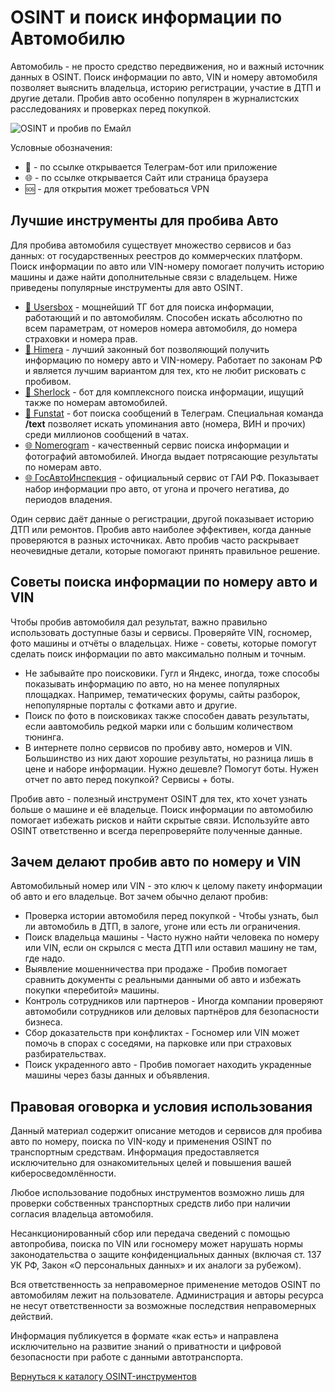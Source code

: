 # OSINT и поиск информации по Автомобилю
Автомобиль - не просто средство передвижения, но и важный источник данных в OSINT. Поиск информации по авто, VIN и номеру автомобиля позволяет выяснить владельца, историю регистрации, участие в ДТП и другие детали. Пробив авто особенно популярен в журналистских расследованиях и проверках перед покупкой.

![OSINT и пробив по Емайл](OSINT%20и%20пробив%20по%20Емайл.jpg)

Условные обозначения:
* 📲 - по ссылке открывается Телеграм-бот или приложение
* 🌐 - по ссылке открывается Сайт или страница браузера
* 🆘 - для открытия может требоваться VPN

## Лучшие инструменты для пробива Авто
Для пробива автомобиля существует множество сервисов и баз данных: от государственных реестров до коммерческих платформ. Поиск информации по авто или VIN-номеру помогает получить историю машины и даже найти дополнительные связи с владельцем. Ниже приведены популярные инструменты для авто OSINT.

* [📲 Usersbox](https://t.me/leak_checker01_bot?start=NDA2ODQwMTU5) - мощнейший ТГ бот для поиска информации, работающий и по автомобилям. Способен искать абсолютно по всем параметрам, от номеров номера автомобиля, до номера страховки и номера прав.
* [📲 Himera](https://t.me/khimera1_bot?start=406840159) - лучший законный бот позволяющий получить информацию по номеру авто и VIN-номеру. Работает по законам РФ и является лучшим вариантом для тех, кто не любит рисковать с пробивом.
* [📲 Sherlock](https://t.me/Sherlock_ru_bot?start=_ref_9pyalm_JJwlz5) - бот для комплексного поиска информации, ищущий также по номерам автомобилей.
* [📲 Funstat](https://t.me/djdhrjdj_bot?start=01015FE33F1800000000) - бот поиска сообщений в Телеграм. Специальная команда **/text** позволяет искать упоминания авто (номера, ВИН и прочих) среди миллионов сообщений в чатах.
* [🌐 Nomerogram](https://www.nomerogram.ru/) - качественный сервис поиска информации и фотографий автомобилей. Иногда выдает потрясающие результаты по номерам авто.
* [🌐 ГосАвтоИнспекция](https://xn--80aebkobnwfcnsfk1e0h.xn--p1ai/check/auto) - официальный сервис от ГАИ РФ. Показывает набор информации про авто, от угона и прочего негатива, до периодов владения.

Один сервис даёт данные о регистрации, другой показывает историю ДТП или ремонтов. Пробив авто наиболее эффективен, когда данные проверяются в разных источниках. Авто пробив часто раскрывает неочевидные детали, которые помогают принять правильное решение.

## Советы поиска информации по номеру авто и VIN
Чтобы пробив автомобиля дал результат, важно правильно использовать доступные базы и сервисы. Проверяйте VIN, госномер, фото машины и отчёты о владельцах. Ниже - советы, которые помогут сделать поиск информации по авто максимально полным и точным.

* Не забывайте про поисковики. Гугл и Яндекс, иногда, тоже способы показывать информацию по авто, но на менее популярных площадках. Например, тематических форумы, сайты разборок, непопулярные порталы с фотками авто и другие.
* Поиск по фото в поисковиках также способен давать результаты, если аавтомобиль редкой марки или с большим количеством тюнинга.
* В интернете полно сервисов по пробиву авто, номеров и VIN. Большинство из них дают хорошие результаты, но разница лишь в цене и наборе информации. Нужно дешевле? Помогут боты. Нужен отчет по авто перед покупкой? Сервисы + боты.

Пробив авто - полезный инструмент OSINT для тех, кто хочет узнать больше о машине и её владельце. Поиск информации по автомобилю помогает избежать рисков и найти скрытые связи. Используйте авто OSINT ответственно и всегда перепроверяйте полученные данные.

## Зачем делают пробив авто по номеру и VIN
Автомобильный номер или VIN - это ключ к целому пакету информации об авто и его владельце. Вот зачем обычно делают пробив:
* Проверка истории автомобиля перед покупкой - Чтобы узнать, был ли автомобиль в ДТП, в залоге, угоне или есть ли ограничения.
* Поиск владельца машины - Часто нужно найти человека по номеру или VIN, если он скрылся с места ДТП или оставил машину не там, где надо.
* Выявление мошенничества при продаже - Пробив помогает сравнить документы с реальными данными об авто и избежать покупки «перебитой» машины.
* Контроль сотрудников или партнеров - Иногда компании проверяют автомобили сотрудников или деловых партнёров для безопасности бизнеса.
* Сбор доказательств при конфликтах - Госномер или VIN может помочь в спорах с соседями, на парковке или при страховых разбирательствах.
* Поиск украденного авто - Пробив помогает находить украденные машины через базы данных и объявления.

## Правовая оговорка и условия использования
Данный материал содержит описание методов и сервисов для пробива авто по номеру, поиска по VIN-коду и применения OSINT по транспортным средствам. Информация предоставляется исключительно для ознакомительных целей и повышения вашей киберосведомлённости.

Любое использование подобных инструментов возможно лишь для проверки собственных транспортных средств либо при наличии согласия владельца автомобиля.

Несанкционированный сбор или передача сведений с помощью автопробива, поиска по VIN или госномеру может нарушать нормы законодательства о защите конфиденциальных данных (включая ст. 137 УК РФ, Закон «О персональных данных» и их аналоги за рубежом).

Вся ответственность за неправомерное применение методов OSINT по автомобилям лежит на пользователе. Администрация и авторы ресурса не несут ответственности за возможные последствия неправомерных действий.

Информация публикуется в формате «как есть» и направлена исключительно на развитие знаний о приватности и цифровой безопасности при работе с данными автотранспорта.

[Вернуться к каталогу OSINT-инструментов](https://github.com/OSINT-searcher/probiv_i_OSINT_instrumenti)
